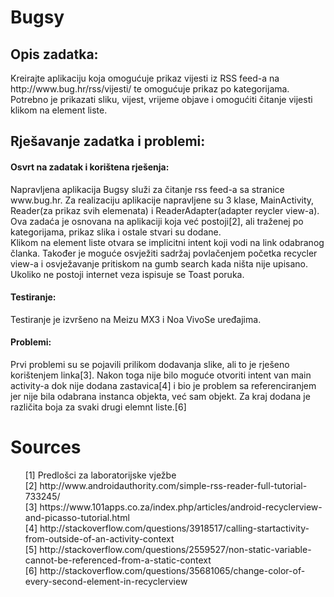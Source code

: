 <h1>Bugsy</h1>

<h2>Opis zadatka:</h2>

<p>
Kreirajte aplikaciju koja omogućuje prikaz vijesti iz RSS feed-a na
http://www.bug.hr/rss/vijesti/ te omogućuje prikaz po kategorijama. Potrebno je
prikazati sliku, vijest, vrijeme objave i omogućiti čitanje vijesti klikom na element liste.
</p>

<h2>Rješavanje zadatka i problemi:</h2>

<p>
<h4>Osvrt na zadatak i korištena rješenja:</h4>
Napravljena aplikacija Bugsy služi za čitanje rss feed-a sa stranice www.bug.hr. Za realizaciju aplikacije napravljene su 3 klase, MainActivity,
Reader(za prikaz svih elemenata) i ReaderAdapter(adapter reycler view-a). Ova zadaća je osnovana na aplikaciji koja već postoji[2], 
ali traženej po kategorijama, prikaz slika i ostale stvari su dodane.<br>
Klikom na element liste otvara se implicitni intent koji vodi na link odabranog članka. Također je moguće osvježiti sadržaj povlačenjem
početka recycler view-a i osvježavanje pritiskom na gumb search kada ništa nije upisano. Ukoliko ne postoji internet veza ispisuje se Toast poruka.
<h4>Testiranje:</h4>
Testiranje je izvršeno na Meizu MX3 i Noa VivoSe uređajima.
</p>

<p>
<h4>Problemi:</h4>
Prvi problemi su se pojavili prilikom dodavanja slike, ali to je rješeno korištenjem linka[3]. Nakon toga nije bilo moguće otvoriti intent 
van main activity-a dok nije dodana zastavica[4] i bio je problem sa referenciranjem jer nije bila odabrana instanca objekta, već sam objekt.
Za kraj dodana je različita boja za svaki drugi elemnt liste.[6]
</p>

<h1>Sources</h1>
 <ul type="none">
  <li>[1] Predlošci za laboratorijske vježbe</li>
  <li>[2] http://www.androidauthority.com/simple-rss-reader-full-tutorial-733245/</li>
  <li>[3] https://www.101apps.co.za/index.php/articles/android-recyclerview-and-picasso-tutorial.html</li>
  <li>[4] http://stackoverflow.com/questions/3918517/calling-startactivity-from-outside-of-an-activity-context</li>
  <li>[5] http://stackoverflow.com/questions/2559527/non-static-variable-cannot-be-referenced-from-a-static-context</li>
  <li>[6] http://stackoverflow.com/questions/35681065/change-color-of-every-second-element-in-recyclerview</li>
</ul> 
